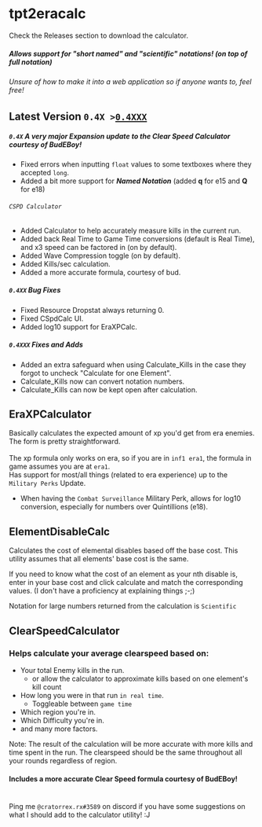 # tpt2eracalc
Check the Releases section to download the calculator.
##### Allows support for "short named" and "scientific" notations! (on top of full notation)
###### Unsure of how to make it into a web application so if anyone wants to, feel free!

## Latest Version `0.4X >`<a href="https://github.com/cratorrex/tpt2eracalc/releases/tag/0.4XXX">`0.4XXX`</a>
##### `0.4X` A very major Expansion update to the Clear Speed Calculator courtesy of BudEBoy!
  - Fixed errors when inputting `float` values to some textboxes where they accepted `long`.
  - Added a bit more support for ***Named Notation*** (added **q** for e15 and **Q** for e18)
###### `CSPD Calculator`
  - Added Calculator to help accurately measure kills in the current run.
  - Added back Real Time to Game Time conversions (default is Real Time), and x3 speed can be factored in (on by default).
  - Added Wave Compression toggle (on by default).
  - Added Kills/sec calculation.
  - Added a more accurate formula, courtesy of bud.
##### `0.4XX` Bug Fixes
  - Fixed Resource Dropstat always returning 0.
  - Fixed CSpdCalc UI.
  - Added log10 support for EraXPCalc.
##### `0.4XXX` Fixes and Adds
  - Added an extra safeguard when using Calculate_Kills in the case they forgot to uncheck "Calculate for one Element".
  - Calculate_Kills now can convert notation numbers.
  - Calculate_Kills can now be kept open after calculation.

## EraXPCalculator
  Basically calculates the expected amount of xp you'd get from era enemies.<br/>
  The form is pretty straightforward.<br/><br/>
  The xp formula only works on era, so if you are in `inf1 era1`, the formula in game assumes you are at `era1`.<br/>
  Has support for most/all things (related to era experience) up to the `Military Perks` Update.<br/>
  - When having the `Combat Surveillance` Military Perk, allows for log10 conversion, especially for numbers over Quintillions (e18).
 
 
## ElementDisableCalc
  Calculates the cost of elemental disables based off the base cost.
  This utility assumes that all elements' base cost is the same.
  
 If you need to know what the cost of an element as your nth disable is, enter in your base cost and click calculate and match the corresponding values. (I don't have a proficiency at explaining things ;-;)
 
  Notation for large numbers returned from the calculation is `Scientific`
 

## ClearSpeedCalculator
 ### Helps calculate your average clearspeed based on:
  - Your total Enemy kills in the run.
    - or allow the calculator to approximate kills based on one element's kill count
  - How long you were in that run `in real time`.
    - Toggleable between `game time`
  - Which region you're in.
  - Which Difficulty you're in.
  - and many more factors.
  
   Note: The result of the calculation will be more accurate with more kills and time spent in the run.
      The clearspeed should be the same throughout all your rounds regardless of region.
   #### Includes a more accurate Clear Speed formula courtesy of BudEBoy!

   #  
   Ping me `@cratorrex.rx#3589` on discord if you have some suggestions on what I should add to the calculator utility! :J
   #
